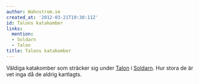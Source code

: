 ```yaml
---
author: Wahnstrom.se
created_at: '2012-03-21T19:30:11Z'
id: Talons katakomber
links:
  mention:
  - Soldarn
  - Talon
title: Talons katakomber
---
```


Väldiga katakomber som sträcker sig under [Talon] i [Soldarn]. Hur stora de är vet inga då de aldrig
kartlagts.

  [Talon]: Talon
  [Soldarn]: Soldarn